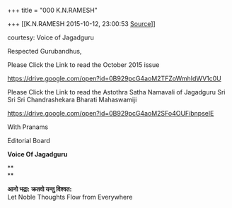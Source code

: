 +++
title = "000 K.N.RAMESH"

+++
[[K.N.RAMESH	2015-10-12, 23:00:53 [Source](https://groups.google.com/g/samskrita/c/3sJGjW_QZMw)]]



courtesy: Voice of Jagadguru  
  

Respected Gurubandhus,

  

Please Click the Link to read the October 2015 issue

  

<https://drive.google.com/open?id=0B929pcG4aoM2TFZoWmhIdWV1c0U>

  

Please Click the Link to read the Astothra Satha Namavali of Jagadguru Sri Sri Sri Chandrashekara Bharati Mahaswamiji  

  

<https://drive.google.com/open?id=0B929pcG4aoM2SFo4OUFibnpselE>

  

With Pranams

  

  

Editorial Board

**Voice Of Jagadguru**

**  
**

**आनो भद्रा: क्रतवो यन्तु विश्वत:**  
Let Noble Thoughts Flow from Everywhere

  

  

